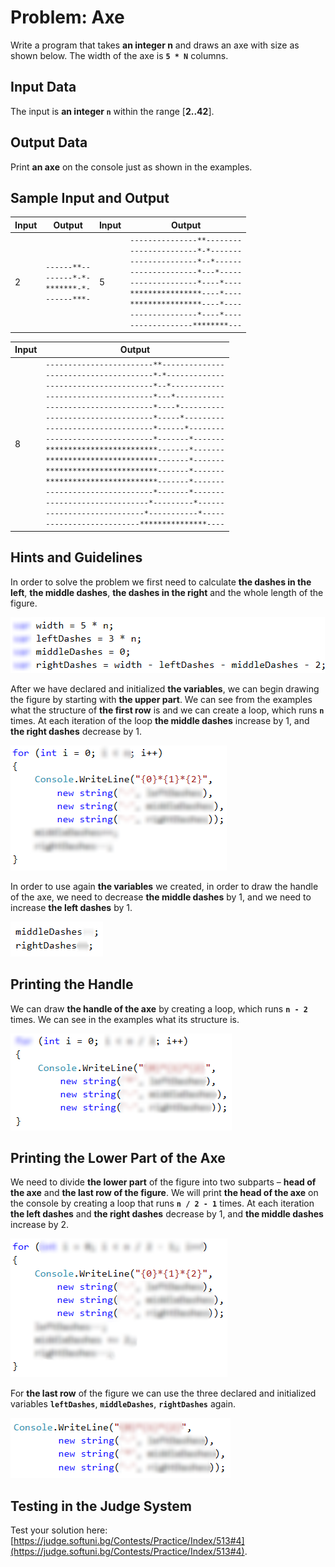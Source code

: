 # Problem: Axe

Write a program that takes **an integer n** and draws an axe with size as shown below. The width of the axe is **`5 * N`**  columns.

## Input Data

The input is **an integer `n`** within the range [**2..42**].

## Output Data

Print **an axe** on the console just as shown in the examples.

## Sample Input and Output

| Input | Output | Input | Output |
| --- | --- | --- | --- |
|2|<code>------\*\*--</code><br><code>------\*-\*-</code><br><code>\*\*\*\*\*\*\*-\*-</code><br><code>------\*\*\*-</code><br>|5|<code>---------------\*\*--------</code><br><code>---------------\*-\*-------</code><br><code>---------------\*--\*------</code><br><code>---------------\*---\*-----</code><br><code>---------------\*----\*----</code><br><code>\*\*\*\*\*\*\*\*\*\*\*\*\*\*\*\*----\*----</code><br><code>\*\*\*\*\*\*\*\*\*\*\*\*\*\*\*\*----\*----</code><br><code>---------------\*----\*----</code><br><code>--------------\*\*\*\*\*\*\*\*---</code><br>|

| Input | Output |
| --- | --- |
|8|<code>------------------------\*\*--------------</code><br><code>------------------------\*-\*-------------</code><br><code>------------------------\*--\*------------</code><br><code>------------------------\*---\*-----------</code><br><code>------------------------\*----\*----------</code><br><code>------------------------\*-----\*---------</code><br><code>------------------------\*------\*--------</code><br><code>------------------------\*-------\*-------</code><br><code>\*\*\*\*\*\*\*\*\*\*\*\*\*\*\*\*\*\*\*\*\*\*\*\*\*-------\*-------</code><br><code>\*\*\*\*\*\*\*\*\*\*\*\*\*\*\*\*\*\*\*\*\*\*\*\*\*-------\*-------</code><br><code>\*\*\*\*\*\*\*\*\*\*\*\*\*\*\*\*\*\*\*\*\*\*\*\*\*-------\*-------</code><br><code>\*\*\*\*\*\*\*\*\*\*\*\*\*\*\*\*\*\*\*\*\*\*\*\*\*-------\*-------</code><br><code>------------------------\*-------\*-------</code><br><code>-----------------------\*---------\*------</code><br><code>----------------------\*-----------\*-----</code><br><code>---------------------\*\*\*\*\*\*\*\*\*\*\*\*\*\*\*----</code><br>|

## Hints and Guidelines

In order to solve the problem we first need to calculate **the dashes in the left**, **the middle dashes**, **the dashes in the right** and the whole length of the figure.

![](/assets/chapter-6-2-images/05.Axe-01.png)

After we have declared and initialized **the variables**, we can begin drawing the figure by starting with **the upper part**. We can see from the examples what the structure of **the first row** is and we can create a loop, which runs **`n`** times. At each iteration of the loop **the middle dashes** increase by 1, and **the right dashes** decrease by 1.

![](/assets/chapter-6-2-images/05.Axe-02.png)

In order to use again **the variables** we created, in order to draw the handle of the axe, we need to decrease **the middle dashes** by 1, and we need to increase **the left dashes** by 1.

![](/assets/chapter-6-2-images/05.Axe-03.png)

## Printing the Handle 

We can draw **the handle of the axe** by creating a loop, which runs **`n - 2`** times. We can see in the examples what its structure is.

![](/assets/chapter-6-2-images/05.Axe-04.png)

## Printing the Lower Part of the Axe

We need to divide **the lower part** of the figure into two subparts – **head of the axe** and **the last row of the figure**. We will print **the head of the axe** on the console by creating a loop that runs **`n / 2 - 1`** times. At each iteration **the left dashes** and **the right dashes** decrease by 1, and **the middle dashes** increase by 2.

![](/assets/chapter-6-2-images/05.Axe-05.png)

For **the last row** of the figure we can use the three declared and initialized variables **`leftDashes`**, **`middleDashes`**, **`rightDashes`** again.

![](/assets/chapter-6-2-images/05.Axe-06.png)

## Testing in the Judge System

Test your solution here: [https://judge.softuni.bg/Contests/Practice/Index/513#4](https://judge.softuni.bg/Contests/Practice/Index/513#4).
